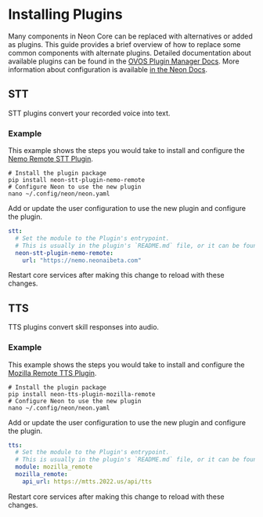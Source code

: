 # Installing Plugins
Many components in Neon Core can be replaced with alternatives or added as plugins.
This guide provides a brief overview of how to replace some common components with
alternate plugins. Detailed documentation about available plugins can be found in the 
[OVOS Plugin Manager Docs](https://openvoiceos.github.io/community-docs/OPM/).
More information about configuration is available 
[in the Neon Docs](https://neongeckocom.github.io/neon-docs/quick_reference/configuration/).

## STT
STT plugins convert your recorded voice into text.

### Example
This example shows the steps you would take to install and configure the
[Nemo Remote STT Plugin](https://github.com/NeonGeckoCom/neon-stt-plugin-nemo-remote).

```shell
# Install the plugin package
pip install neon-stt-plugin-nemo-remote
# Configure Neon to use the new plugin
nano ~/.config/neon/neon.yaml
```

Add or update the user configuration to use the new plugin and configure the plugin.

```yaml
stt:
  # Set the module to the Plugin's entrypoint.
  # This is usually in the plugin's `README.md` file, or it can be found in `setup.py`
  neon-stt-plugin-nemo-remote:
    url: "https://nemo.neonaibeta.com"
```

Restart core services after making this change to reload with these changes.

## TTS
TTS plugins convert skill responses into audio.

### Example
This example shows the steps you would take to install and configure the
[Mozilla Remote TTS Plugin](https://github.com/NeonGeckoCom/neon-tts-plugin-mozilla_remote).

```shell
# Install the plugin package
pip install neon-tts-plugin-mozilla-remote
# Configure Neon to use the new plugin
nano ~/.config/neon/neon.yaml
```

Add or update the user configuration to use the new plugin and configure the plugin.

```yaml
tts:
  # Set the module to the Plugin's entrypoint.
  # This is usually in the plugin's `README.md` file, or it can be found in `setup.py`
  module: mozilla_remote
  mozilla_remote:
    api_url: https://mtts.2022.us/api/tts
```

Restart core services after making this change to reload with these changes.